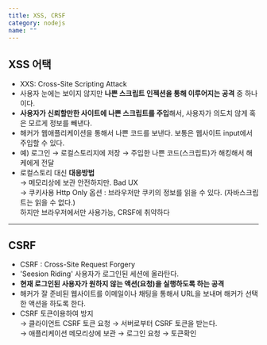 ```yaml
---
title: XSS, CRSF
category: nodejs
name: ""
---
```


## XSS 어택

- XXS: Cross-Site Scripting Attack
- 사용자 눈에는 보이지 않지만 **나쁜 스크립트 인젝션을 통해 이루어지는 공격** 중 하나이다.
- **사용자가 신뢰할만한 사이트에 나쁜 스크립트를 주입**해서, 사용자가 의도치 않게 혹은 모르게 정보를 빼낸다.
- 해커가 웹애플리케이션을 통해서 나쁜 코드를 보낸다. 보통은 웹사이트 input에서 주입할 수 있다.
- 예) 로그인 → 로컬스토리지에 저장 → 주입한 나쁜 코드(스크립트)가 해킹해서 해케에게 전달
- 로컬스토리 대신 **대응방법**  
  → 메모리상에 보관 안전하지만. Bad UX  
  → 쿠키사용 Http Only 옵션 : 브라우저만 쿠키의 정보를 읽을 수 있다. (자바스크립트는 읽을 수 없다.)  
   하지만 브라우저에서만 사용가능, CRSF에 취약하다

---

## CSRF

- CSRF : Cross-Site Request Forgery
- 'Seesion Riding' 사용자가 로그인된 세션에 올라탄다.
- **현재 로그인된 사용자가 원하지 않는 액션(요청)을 실행하도록 하는 공격**
- 해커가 잘 준비된 웹사이트를 이메일이나 채팅을 통해서 URL을 보내며 해커가 선택한 액션을 하도록 한다.
- CSRF 토큰이용하여 방지  
  → 클라이언트 CSRF 토큰 요청 → 서버로부터 CSRF 토큰을 받는다.  
  → 애플리케이션 메모리상에 보관 → 로그인 요청 → 토큰확인
